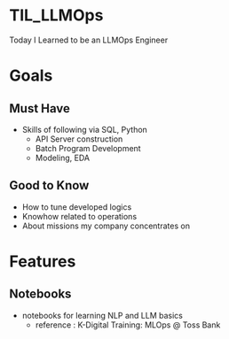 # TIL_LLMOps
Today I Learned to be an LLMOps Engineer

# Goals
## Must Have
* Skills of following via SQL, Python
    * API Server construction
    * Batch Program Development
    * Modeling, EDA

## Good to Know
* How to tune developed logics
* Knowhow related to operations
* About missions my company concentrates on

# Features
## Notebooks
* notebooks for learning NLP and LLM basics
    * reference : K-Digital Training: MLOps @ Toss Bank

